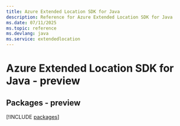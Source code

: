 ```yaml
---
title: Azure Extended Location SDK for Java
description: Reference for Azure Extended Location SDK for Java
ms.date: 07/11/2025
ms.topic: reference
ms.devlang: java
ms.service: extendedlocation
---
```

# Azure Extended Location SDK for Java - preview
## Packages - preview
[!INCLUDE [packages](extended-location-index.md)]